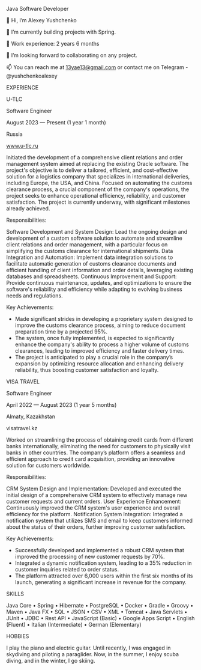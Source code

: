 Java Software Developer

👋 Hi, I’m Alexey Yushchenko

🌱 I’m currently building projects with Spring.

💼 Work experience: 2 years 6 months

💞️ I’m looking forward to collaborating on any project.

📫 You can reach me at 13yae13@gmail.com or contact me on Telegram - @yushchenkoalexey


EXPERIENCE

U-TLC

Software Engineer

August 2023 — Present (1 year 1 month)

Russia

www.u-tlc.ru


Initiated the development of a comprehensive client relations and order management system aimed at replacing the existing Oracle software. The project's objective is to deliver a tailored, efficient, and cost-effective solution for a logistics company that specializes in international deliveries, including Europe, the USA, and China. Focused on automating the customs clearance process, a crucial component of the company's operations, the project seeks to enhance operational efficiency, reliability, and customer satisfaction. The project is currently underway, with significant milestones already achieved.

Responsibilities:

Software Development and System Design: Lead the ongoing design and development of a custom software solution to automate and streamline client relations and order management, with a particular focus on simplifying the customs clearance for international shipments.
Data Integration and Automation: Implement data integration solutions to facilitate automatic generation of customs clearance documents and efficient handling of client information and order details, leveraging existing databases and spreadsheets.
Continuous Improvement and Support: Provide continuous maintenance, updates, and optimizations to ensure the software's reliability and efficiency while adapting to evolving business needs and regulations.

Key Achievements:

- Made significant strides in developing a proprietary system designed to improve the customs clearance process, aiming to reduce document preparation time by a projected 95%.
- The system, once fully implemented, is expected to significantly enhance the company's ability to process a higher volume of customs clearances, leading to improved efficiency and faster delivery times.
- The project is anticipated to play a crucial role in the company’s expansion by optimizing resource allocation and enhancing delivery reliability, thus boosting customer satisfaction and loyalty.

VISA TRAVEL

Software Engineer

April 2022 — August 2023 (1 year 5 months)

Almaty, Kazakhstan

visatravel.kz

Worked on streamlining the process of obtaining credit cards from different banks internationally, eliminating the need for customers to physically visit banks in other countries. The company’s platform offers a seamless and efficient approach to credit card acquisition, providing an innovative solution for customers worldwide.

Responsibilities:

CRM System Design and Implementation: Developed and executed the initial design of a comprehensive CRM system to effectively manage new customer requests and current orders.
User Experience Enhancement: Continuously improved the CRM system's user experience and overall efficiency for the platform.
Notification System Integration: Integrated a notification system that utilizes SMS and email to keep customers informed about the status of their orders, further improving customer satisfaction.

Key Achievements:

- Successfully developed and implemented a robust CRM system that improved the processing of new customer requests by 70%.
- Integrated a dynamic notification system, leading to a 35% reduction in customer inquiries related to order status.
- The platform attracted over 6,000 users within the first six months of its launch, generating a significant increase in revenue for the company.

SKILLS

Java Core • Spring • Hibernate • PostgreSQL • Docker • Gradle • Groovy • Maven • Java FX • SQL • JSON • CSV • XML • Tomcat • Java Servlets • JUnit • JDBC • Rest API • JavaScript (Basic) • Google Apps Script • English (Fluent) • Italian (Intermediate) • German (Elementary)

HOBBIES

I play the piano and electric guitar.
Until recently, I was engaged in skydiving and piloting a paraglider.
Now, in the summer, I enjoy scuba diving, and in the winter, I go skiing.
